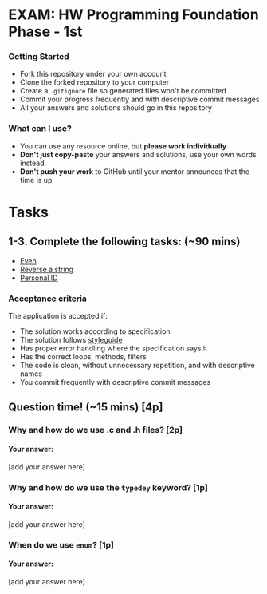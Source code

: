 # EXAM: HW Programming Foundation Phase - 1st

### Getting Started
 - Fork this repository under your own account
 - Clone the forked repository to your computer
 - Create a `.gitignore` file so generated files won't be committed
 - Commit your progress frequently and with descriptive commit messages
 - All your answers and solutions should go in this repository

### What can I use?
- You can use any resource online, but **please work individually**
- **Don't just copy-paste** your answers and solutions, use your own words instead.
- **Don't push your work** to GitHub until your mentor announces that the time is up

# Tasks
## 1-3. Complete the following tasks: (~90 mins)
- [Even](even/even.c)
- [Reverse a string](reverse/reverse.c)
- [Personal ID](personal_id/personal_id.c)

### Acceptance criteria
The application is accepted if:
- The solution works according to specification
- The solution follows [styleguide](https://github.com/greenfox-academy/totoro-syllabus/blob/master/STYLEGUIDE.md)
- Has proper error handling where the specification says it
- Has the correct loops, methods, filters
- The code is clean, without unnecessary repetition, and with descriptive names
- You commit frequently with descriptive commit messages

## Question time! (~15 mins) [4p]

### Why and how do we use .c and .h files? [2p]

#### Your answer:
[add your answer here]

### Why and how do we use the `typedey` keyword? [1p]

#### Your answer:
[add your answer here]

### When do we use `enum`? [1p]

#### Your answer:
[add your answer here]
